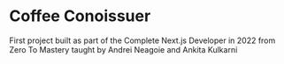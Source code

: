 # Coffee Conoissuer
First project built as part of the Complete Next.js Developer in 2022 from Zero To Mastery taught by Andrei Neagoie and Ankita Kulkarni